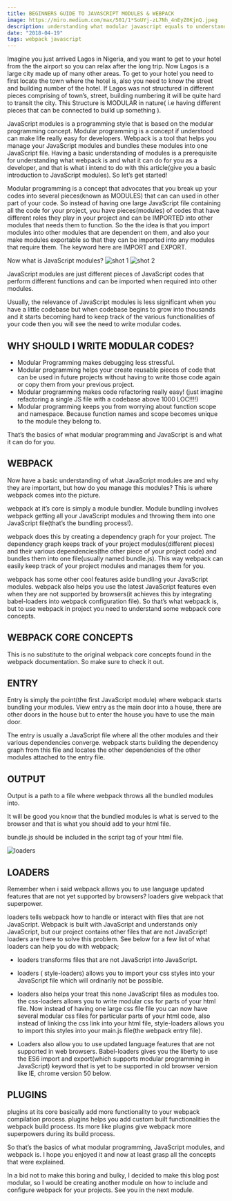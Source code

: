 ```yaml
---
title: BEGINNERS GUIDE TO JAVASCRIPT MODULES & WEBPACK
image: https://miro.medium.com/max/501/1*SoUYj-zL7Nh_4nEyZ0KjnQ.jpeg
description: understanding what modular javascript equals to understanding what webpack is about.
date: "2018-04-19"
tags: webpack javascript
---
```


Imagine you just arrived Lagos in Nigeria, and you want to get to your hotel from the the airport so you can relax after the long trip. Now Lagos is a large city made up of many other areas. To get to your hotel you need to first locate the town where the hotel is, also you need to know the street and building number of the hotel. If Lagos was not structured in different pieces comprising of town’s, street, building numbering it will be quite hard to transit the city. This Structure is MODULAR in nature( i.e having different pieces that can be connected to build up something ).

JavaScript modules is a programming style that is based on the modular programming concept. Modular programming is a concept if understood can make life really easy for developers. Webpack is a tool that helps you manage your JavaScript modules and bundles these modules into one JavaScript file. Having a basic understanding of modules is a prerequisite for understanding what webpack is and what it can do for you as a developer, and that is what i intend to do with this article(give you a basic introduction to JavaScript modules). So let’s get started!

Modular programming is a concept that advocates that you break up your codes into several pieces(known as MODULES) that can can used in other part of your code. So instead of having one large JavaScript file containing all the code for your project, you have pieces(modules) of codes that have different roles they play in your project and can be IMPORTED into other modules that needs them to function. So the the idea is that you import modules into other modules that are dependent on them, and also your make modules exportable so that they can be imported into any modules that require them. The keyword here are IMPORT and EXPORT.

Now what is JavaScript modules?
![shot 1](https://miro.medium.com/max/433/1*h_is4UkKpcF17kOCRPyRNg.png)
![shot 2](https://miro.medium.com/max/470/1*DWdZJyG5x_vFPG-SRPnytw.png)

JavaScript modules are just different pieces of JavaScript codes that perform different functions and can be imported when required into other modules.

Usually, the relevance of JavaScript modules is less significant when you have a little codebase but when codebase begins to grow into thousands and it starts becoming hard to keep track of the various functionalities of your code then you will see the need to write modular codes.

## WHY SHOULD I WRITE MODULAR CODES?

* Modular Programming makes debugging less stressful.
* Modular programming helps your create reusable pieces of code that can be used in future projects without having to write those code again or copy them from your previous project.
* Modular programming makes code refactoring really easy! (just imagine refactoring a single JS file with a codebase above 1000 LOC!!!!)
* Modular programming keeps you from worrying about function scope and namespace. Because function names and scope becomes unique to the module they belong to.

That’s the basics of what modular programming and JavaScript is and what it can do for you.

## WEBPACK

Now have a basic understanding of what JavaScript modules are and why they are important, but how do you manage this modules? This is where webpack comes into the picture.

webpack at it’s core is simply a module bundler.
Module bundling involves webpack getting all your JavaScript modules and throwing them into one JavaScript file(that’s the bundling process!).

webpack does this by creating a dependency graph for your project. The dependency graph keeps track of your project modules(different pieces) and their various dependencies(the other piece of your project code) and bundles them into one file(usually named bundle.js). This way webpack can easily keep track of your project modules and manages them for you.

webpack has some other cool features aside bundling your JavaScript modules. webpack also helps you use the latest JavaScript features even when they are not supported by browsers(it achieves this by integrating babel-loaders into webpack configuration file). So that’s what webpack is, but to use webpack in project you need to understand some webpack core concepts.

## WEBPACK CORE CONCEPTS

This is no substitute to the original webpack core concepts found in the webpack documentation. So make sure to check it out.

## ENTRY

Entry is simply the point(the first JavaScript module) where webpack starts bundling your modules. View entry as the main door into a house, there are other doors in the house but to enter the house you have to use the main door.

The entry is usually a JavaScript file where all the other modules and their various dependencies converge. webpack starts building the dependency graph from this file and locates the other dependencies of the other modules attached to the entry file.

## OUTPUT

Output is a path to a file where webpack throws all the bundled modules into.

It will be good you know that the bundled modules is what is served to the browser and that is what you should add to your html file.


bundle.js should be included in the script tag of your html file.

![loaders](https://miro.medium.com/max/464/1*F24MhQD4SvCSquZGZMKzTg.png)

## LOADERS

Remember when i said webpack allows you to use language updated features that are not yet supported by browsers? loaders give webpack that superpower.

loaders tells webpack how to handle or interact with files that are not JavaScript. Webpack is built with JavaScript and understands only JavaScript, but our project contains other files that are not JavaScript! loaders are there to solve this problem. See below for a few list of what loaders can help you do with webpack;

* loaders transforms files that are not JavaScript into JavaScript.

* loaders ( style-loaders) allows you to import your css styles into your JavaScript file which will ordinarily not be possible.

* loaders also helps your treat this none JavaScript files as modules too. the css-loaders allows you to write modular css for parts of your html file. Now instead of having one large css file file you can now have several modular css files for particular parts of your html code, also instead of linking the css link into your html file, style-loaders allows you to import this styles into your main.js file(the webpack entry file).

* Loaders also allow you to use updated language features that are not supported in web browsers. Babel-loaders gives you the liberty to use the ES6 import and export(which supports modular programming in JavaScript) keyword that is yet to be supported in old browser version like IE, chrome version 50 below.

## PLUGINS

plugins at its core basically add more functionality to your webpack compilation process. plugins helps you add custom built functionalities the webpack build process. Its more like plugins give webpack more superpowers during its build process.

So that’s the basics of what modular programming, JavaScript modules, and webpack is. I hope you enjoyed it and now at least grasp all the concepts that were explained.

In a bid not to make this boring and bulky, I decided to make this blog post modular, so I would be creating another module on how to include and configure webpack for your projects. See you in the next module.